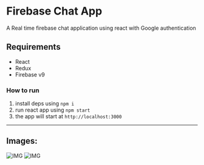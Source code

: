 # Firebase Chat App
A Real time firebase chat application using react with Google authentication

## Requirements
- React
- Redux
- Firebase v9

### How to run
1. install deps using `npm i`
2. run react app using `npm start`
3. the app will start at `http://localhost:3000`
___
## Images:
![IMG](https://github.com/SaadJamilAkhtar/Project-Images/blob/master/firechat1.png?raw=true)
![IMG](https://github.com/SaadJamilAkhtar/Project-Images/blob/master/firechat2.png?raw=true)